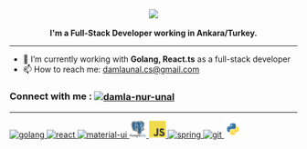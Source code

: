 <div align="center"><img src="https://tenor.com/view/hello-gif-18429400.gif"/> 





**I'm a Full-Stack Developer working in Ankara/Turkey.**

</div>

---
 - 🔭 I’m currently working with **Golang, React.ts** as a full-stack developer 
 - 📫 How to reach me: damlaunal.cs@gmail.com
 
<h3 align="left">Connect with me : <a href="https://linkedin.com/in/damla-nur-unal" target="blank" rel=”noopener”><img align="center" src="https://velanovascular.com/wp-content/uploads/2020/06/LinkedIn.png" alt="damla-nur-unal" height="30" width="30" /></a>
 </h3>

 
---
<p align="left"> 
<a href="hhttps://go.dev/" target="_blank" rel=”noopener”> <img src="https://go.dev/blog/go-brand/Go-Logo/PNG/Go-Logo_Blue.png" alt="golang" width="40" height="40"/> </a> 
<a href="https://reactjs.org/" target="_blank" rel=”noopener”> <img src="https://upload.wikimedia.org/wikipedia/commons/thumb/4/47/React.svg/1200px-React.svg.png" alt="react" width="33" height="30"/> </a> 
<a href="https://material-ui.com/" target="_blank" rel=”noopener”> <img src="https://seeklogo.com/images/M/material-ui-logo-5BDCB9BA8F-seeklogo.com.png" alt="material-ui" width="26" height="26"/> </a>
<a href="https://www.postgresql.org" target="_blank" rel=”noopener”> <img src="https://raw.githubusercontent.com/devicons/devicon/master/icons/postgresql/postgresql-original-wordmark.svg" alt="postgresql" width="30" height="30"/> </a>
<a href="https://developer.mozilla.org/en-US/docs/Web/JavaScript" target="_blank" rel=”noopener”> <img src="https://raw.githubusercontent.com/devicons/devicon/master/icons/javascript/javascript-original.svg" alt="javascript" width="30" height="30"/> </a> 
<a href="https://spring.io/projects/spring-boot" target="_blank" rel=”noopener”> <img src="https://miro.medium.com/max/600/1*gxXLMIuJDHCH7fwIgEP1cg.png" alt="spring" width="50" height="30"/> </a> 
<a href="https://git-scm.com/" target="_blank" rel=”noopener”> <img src="https://www.vectorlogo.zone/logos/git-scm/git-scm-icon.svg" alt="git" width="30" height="30"/> </a>
<a href="https://www.python.org/" target="_blank" rel=”noopener”> <img alt="Python" width="30" height="30" src="https://raw.githubusercontent.com/github/explore/80688e429a7d4ef2fca1e82350fe8e3517d3494d/topics/python/python.png" /> </a>


<!--
**damla-unal/damla-unal** is a ✨ _special_ ✨ repository because its `README.md` (this file) appears on your GitHub profile.

Here are some ideas to get you started:


- 🌱 I’m currently learning ...
- 👯 I’m looking to collaborate on ...
- 🤔 I’m looking for help with ...
- 💬 Ask me about ...
- 📫 How to reach me: ...
- 😄 Pronouns: ...
- ⚡ Fun fact: ...
-->
